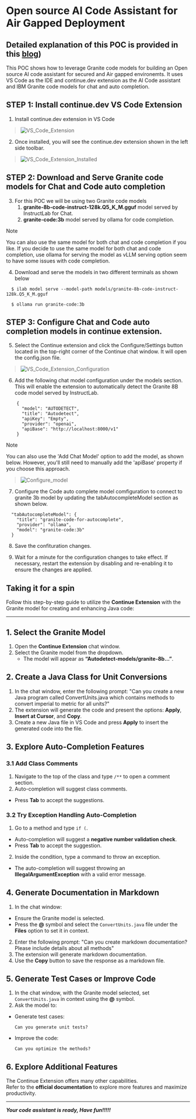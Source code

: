 # Open source AI Code Assistant for Air Gapped Deployment

## Detailed explanation of this POC is provided in this [blog](https://medium.com/beyond-the-buzz-highlighting-the-impact-of-ai-in/open-source-ai-code-assistant-for-secure-disconnected-environments-with-ibm-granite-code-models-ed717c83266d)) ##

This POC shows how to leverage Granite code models for building an Open source AI code assistant for secured and Air gapped environemts. It uses VS Code as the IDE and continue.dev extension as the AI Code assistant and IBM Granite code models for chat and auto completion. 

## STEP 1: Install continue.dev VS Code Extension

1. Install continue.dev extension in VS Code 
>![VS_Code_Extension](../images/Extenion.png)  
   

2. Once installed, you will see the continue.dev extension shown in the left side toolbar.
>![VS_Code_Extension_Installed](../images/Extension_Installed.png) 

## STEP 2: Download and Serve Granite code models for Chat and Code auto completion

3. For this POC we will be using two Granite code models
   1. **granite-8b-code-instruct-128k.Q5_K_M.gguf** model served by InstructLab for Chat.
   2. **granite-code:3b** model served by ollama for code completion.

 >[!NOTE]
 >You can also use the same model for both chat and code completion if you like. If you decide to use the same model for both chat and code completion, use ollama for serving the model as vLLM serving option seem to have some issues with code completion.

4. Download and serve the models in two different terminals as shown below
```
  $ ilab model serve --model-path models/granite-8b-code-instruct-128k.Q5_K_M.gguf

  $ ollama run granite-code:3b
```

## STEP 3: Configure Chat and Code auto completion models in continue extension.  

5. Select the Continue extension and click the Configure/Settings button located in the top-right corner of the Continue chat window. It will open the config.json file. 
>![VS_Code_Extension_Configuration](../images/configure-continue.png) 

6. Add the following chat model configuration under the models section. This will enable the extension to automatically detect the Granite 8B code model served by InstructLab.

```
    {
      "model": "AUTODETECT",
      "title": "Autodetect",
      "apiKey": "Empty",
      "provider": "openai",
      "apiBase": "http://localhost:8000/v1"
    }
```
 >[!NOTE]
 >You can also use the 'Add Chat Model' option to add the model, as shown below. However, you'll still need to manually add the 'apiBase' property if you choose this approach.

>![Configure_model](../images/add-chat-model-window.png)

7. Configure the Code auto complete model comfiguration to connect to granite 3b model by updating the tabAutocompleteModel section as shown below.

```
  "tabAutocompleteModel": {
    "title": "granite-code-for-autocomplete",
    "provider": "ollama",
    "model": "granite-code:3b"
  }
```

8. Save the confituration changes.
   
9. Wait for a minute for the configuration changes to take effect. If necessary, restart the extension by disabling and re-enabling it to ensure the changes are applied.

## Taking it for a spin

Follow this step-by-step guide to utilize the **Continue Extension** with the Granite model for creating and enhancing Java code:

---

## 1. Select the Granite Model
1. Open the **Continue Extension** chat window.
2. Select the Granite model from the dropdown.  
   - The model will appear as **“Autodetect-models/granite-8b…”**.


## 2. Create a Java Class for Unit Conversions
1. In the chat window, enter the following prompt:  "Can you create a new Java program called ConvertUnits.java which contains methods to convert imperial to metric for all units?"
2. The extension will generate the code and present the options: **Apply**, **Insert at Cursor**, and **Copy**.
3. Create a new Java file in VS Code and press **Apply** to insert the generated code into the file.



## 3. Explore Auto-Completion Features
### 3.1 Add Class Comments
1. Navigate to the top of the class and type `/**` to open a comment section.
2. Auto-completion will suggest class comments.  
- Press **Tab** to accept the suggestions.


### 3.2 Try Exception Handling Auto-Completion
1. Go to a method and type `if (`.  
- Auto-completion will suggest a **negative number validation check**.
- Press **Tab** to accept the suggestion.
2. Inside the condition, type a command to throw an exception.  
- The auto-completion will suggest throwing an **IllegalArgumentException** with a valid error message.


## 4. Generate Documentation in Markdown
1. In the chat window:
- Ensure the Granite model is selected.
- Press the **@** symbol and select the `ConvertUnits.java` file under the **Files** option to set it in context.
2. Enter the following prompt:  "Can you create markdown documentation? Please include details about all methods"
3. The extension will generate markdown documentation.
4. Use the **Copy** button to save the response as a markdown file.



## 5. Generate Test Cases or Improve Code
1. In the chat window, with the Granite model selected, set `ConvertUnits.java` in context using the **@** symbol.
2. Ask the model to:  
- Generate test cases:  
  ```
  Can you generate unit tests?
  ```
- Improve the code:  
  ```
  Can you optimize the methods?
  ```



## 6. Explore Additional Features
The Continue Extension offers many other capabilities.  
Refer to the **official documentation** to explore more features and maximize productivity.

---


***Your code assistant is ready, Have fun!!!!!***


